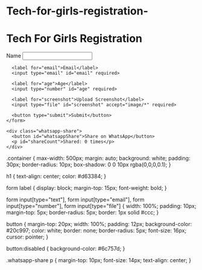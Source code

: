 # Tech-for-girls-registration-
<!DOCTYPE html>
<html lang="en">
<head>
  <meta charset="UTF-8" />
  <meta name="viewport" content="width=device-width, initial-scale=1.0"/>
  <title>Tech For Girls Registration</title>
  <link rel="stylesheet" href="style.css" />
</head>
<body>
  <div class="container">
    <h1>Tech For Girls Registration</h1>
    <form id="registrationForm">
      <label for="name">Name</label>
      <input type="text" id="name" required>

      <label for="email">Email</label>
      <input type="email" id="email" required>

      <label for="age">Age</label>
      <input type="number" id="age" required>

      <label for="screenshot">Upload Screenshot</label>
      <input type="file" id="screenshot" accept="image/*" required>

      <button type="submit">Submit</button>
    </form>

    <div class="whatsapp-share">
      <button id="whatsappShare">Share on WhatsApp</button>
      <p id="shareCount">Shared: 0 times</p>
    </div>
  </div>

  <script src="script.js"></script>
</body>
</html>
.container {
  max-width: 500px;
  margin: auto;
  background: white;
  padding: 30px;
  border-radius: 10px;
  box-shadow: 0 0 10px rgba(0,0,0,0.1);
}

h1 {
  text-align: center;
  color: #d63384;
}

form label {
  display: block;
  margin-top: 15px;
  font-weight: bold;
}

form input[type="text"],
form input[type="email"],
form input[type="number"],
form input[type="file"] {
  width: 100%;
  padding: 10px;
  margin-top: 5px;
  border-radius: 5px;
  border: 1px solid #ccc;
}

button {
  margin-top: 20px;
  width: 100%;
  padding: 12px;
  background-color: #20c997;
  color: white;
  border: none;
  border-radius: 5px;
  font-size: 16px;
  cursor: pointer;
}

button:disabled {
  background-color: #6c757d;
}

.whatsapp-share p {
  margin-top: 10px;
  font-size: 14px;
  text-align: center;
}

